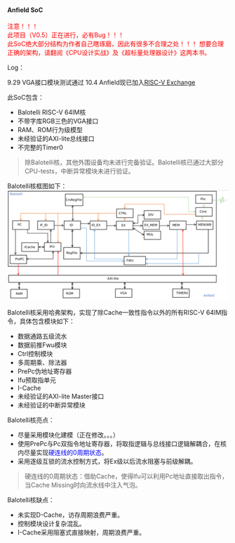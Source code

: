 <!--
 * @Author: Kai Zhou && zhouk9864@gmail.com
 * @Date: 2022-09-27 16:33:56
 * @LastEditors: Kai Zhou && zhouk9864@gmail.com
 * @LastEditTime: 2022-09-27 16:58:57
 * @FilePath: /Anfield/Readme.md
 * @Description: 
 * 
 * Copyright (c) 2022 by Kai Zhou zhouk9864@gmail.com, All Rights Reserved. 
-->
#### Anfield SoC
<font color=red>注意！！！  
此项目（V0.5）正在进行，必有Bug！！！  
此SoC绝大部分结构为作者自己瞎琢磨，因此有很多不合理之处！！！
想要合理正确的架构，请翻阅《CPU设计实战》及《超标量处理器设计》这两本书。
</font>

Log：  

9.29 VGA接口模块测试通过 
10.4 Anfield现已加入[RISC-V Exchange](https://riscv.org/exchange/?_sf_s=Anfield)
 
 

此SoC包含：
* Balotelli RISC-V 64IM核
* 不带字库RGB三色的VGA接口
* RAM、ROM行为级模型
* 未经验证的AXI-lite总线接口
* 不完整的Timer0 

> 除Balotelli核，其他外围设备均未进行完备验证。Balotelli核已通过大部分CPU-tests，中断异常模块未进行验证。  

Balotelli核框图如下：
<img src="https://github.com/Kaigard/Anfield/blob/V0.5/doc/design.png"> 

Balotelli核采用哈弗架构，实现了除Cache一致性指令以外的所有RISC-V 64IM指令，具体包含模块如下： 
* 数据通路五级流水
* 数据前推Fwu模块
* Ctrl控制模块
* 多周期乘、除法器
* PrePc伪地址寄存器
* Ifu预取指单元
* I-Cache
* 未经验证的AXI-lite Master接口 
* 未经验证的中断异常模块


Balotelli核亮点： 

* 尽量采用模块化建模（正在修改。。。）
* 使用PrePc与Pc双指令地址寄存器，将取指逻辑与总线接口逻辑解耦合，在核内尽量实现<font color=blue>硬连线的0周期状态</font>。
* 采用逐级互锁的流水控制方式，将Ex级以后流水阻塞与前级解耦。

> 硬连线的0周期状态：借助Cache，使得Ifu可以利用Pc地址直接取出指令，当Cache Missing时向流水线中注入气泡。

Balotelli核缺点：  
* 未实现D-Cache，访存周期浪费严重。
* 控制模块设计复杂混乱。
* I-Cache采用阻塞式直接映射，周期浪费严重。
